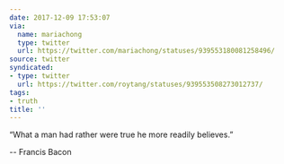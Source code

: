 ```yaml
---
date: 2017-12-09 17:53:07
via:
  name: mariachong
  type: twitter
  url: https://twitter.com/mariachong/statuses/939553180081258496/
source: twitter
syndicated:
- type: twitter
  url: https://twitter.com/roytang/statuses/939553508273012737/
tags:
- truth
title: ''
---
```


“What a man had rather were true he more readily believes.” 

-- Francis Bacon